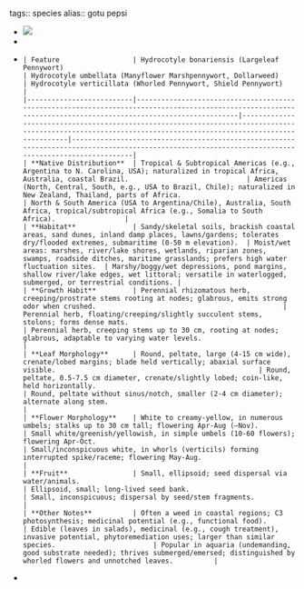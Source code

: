 tags:: species
alias:: gotu pepsi

- ![](https://jade-gentle-pony-196.mypinata.cloud/ipfs/bafybeiddmbitrk2z6kk2xtntqt5gzcmaflc7yvxfowvvnbnq2zxwu5qexm)
-
- ```
  | Feature                  | Hydrocotyle bonariensis (Largeleaf Pennywort)                                                                                                                 | Hydrocotyle umbellata (Manyflower Marshpennywort, Dollarweed)                                                                                                | Hydrocotyle verticillata (Whorled Pennywort, Shield Pennywort)																					    |
  |--------------------------|---------------------------------------------------------------------------------------------------------------------------------------------------------------|--------------------------------------------------------------------------------------------------------------------------------------------------------------|-----------------------------------------------------------------------------------------------------------------------------------------------------|
  | **Native Distribution**  | Tropical & Subtropical Americas (e.g., Argentina to N. Carolina, USA); naturalized in tropical Africa, Australia, coastal Brazil.                             | Americas (North, Central, South, e.g., USA to Brazil, Chile); naturalized in New Zealand, Thailand, parts of Africa.                                         | North & South America (USA to Argentina/Chile), Australia, South Africa, tropical/subtropical Africa (e.g., Somalia to South Africa). 				|
  | **Habitat**              | Sandy/skeletal soils, brackish coastal areas, sand dunes, inland damp places, lawns/gardens; tolerates dry/flooded extremes, submaritime (0-50 m elevation).  | Moist/wet areas: marshes, river/lake shores, wetlands, riparian zones, swamps, roadside ditches, maritime grasslands; prefers high water fluctuation sites.  | Marshy/boggy/wet depressions, pond margins, shallow river/lake edges, wet littoral; versatile in waterlogged, submerged, or terrestrial conditions. |
  | **Growth Habit**         | Perennial rhizomatous herb, creeping/prostrate stems rooting at nodes; glabrous, emits strong odor when crushed.                                              | Perennial herb, floating/creeping/slightly succulent stems, stolons; forms dense mats.                                                                       | Perennial herb, creeping stems up to 30 cm, rooting at nodes; glabrous, adaptable to varying water levels. 											|
  | **Leaf Morphology**      | Round, peltate, large (4-15 cm wide), crenate/lobed margins; blade held vertically; abaxial surface visible.                                                  | Round, peltate, 0.5-7.5 cm diameter, crenate/slightly lobed; coin-like, held horizontally.                                                                   | Round, peltate without sinus/notch, smaller (2-4 cm diameter); alternate along stem. 																|
  | **Flower Morphology**    | White to creamy-yellow, in numerous umbels; stalks up to 30 cm tall; flowering Apr-Aug (–Nov).                                                                | Small white/greenish/yellowish, in simple umbels (10-60 flowers); flowering Apr-Oct.                                                                         | Small/inconspicuous white, in whorls (verticils) forming interrupted spike/raceme; flowering May-Aug.											    |
  | **Fruit**                | Small, ellipsoid; seed dispersal via water/animals.                                                                                                           | Ellipsoid, small; long-lived seed bank.                                                                                                                      | Small, inconspicuous; dispersal by seed/stem fragments.                                              											    |
  | **Other Notes**          | Often a weed in coastal regions; C3 photosynthesis; medicinal potential (e.g., functional food).                                                              | Edible (leaves in salads), medicinal (e.g., cough treatment), invasive potential, phytoremediation uses; larger than similar species.                        | Popular in aquaria (undemanding, good substrate needed); thrives submerged/emersed; distinguished by whorled flowers and unnotched leaves.          |
  ```
-